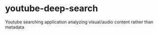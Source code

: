 # youtube-deep-search
Youtube searching application analyzing visual/audio content rather than metadata
